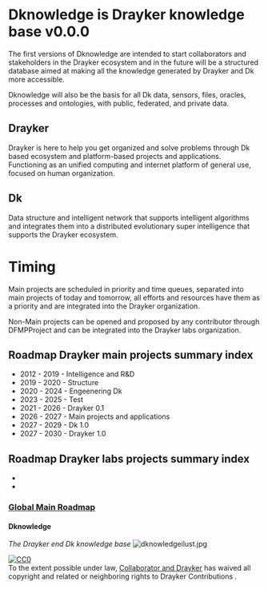 # Dknowledge is Drayker knowledge base v0.0.0

The first versions of Dknowledge are intended to start collaborators and stakeholders in the Drayker ecosystem and in the future will be a structured database aimed at making all the knowledge generated by Drayker and Dk more accessible.

Dknowledge will also be the basis for all Dk data, sensors, files, oracles, processes and ontologies, with public, federated, and private data.

## Drayker 
Drayker is here to help you get organized and solve problems through Dk based ecosystem and platform-based projects and applications. Functioning as an unified computing and internet platform of general use, focused on human organization.

## Dk
Data structure and intelligent network that supports intelligent algorithms and integrates them into a distributed evolutionary super intelligence that supports the Drayker ecosystem.

# Timing
Main projects are scheduled in priority and time queues, separated into main projects of today and tomorrow, all efforts and resources have them as a priority and are integrated into the Drayker organization.

Non-Main projects can be opened and proposed by any contributor through DFMPProject and can be integrated into the Drayker labs organization.

## Roadmap Drayker main projects summary index 
 
- 2012 - 2019 - Intelligence and R&D
- 2019 - 2020 -  Structure  
- 2020 - 2024 - Engeenering Dk
- 2023 - 2025 - Test
- 2021 - 2026 - Drayker 0.1
- 2026 - 2027 - Main projects and applications   
- 2027 - 2029 - Dk 1.0
- 2027 - 2030 - Drayker 1.0

## Roadmap Drayker labs projects summary index 
-
-

### [Global Main Roadmap](/roadmap/global-main-roadmap.md)

#### Dknowledge
*The Drayker end Dk knowledge base*
![dknowledgeilust.jpg](https://i.pinimg.com/originals/83/ac/a7/83aca7427989b6dde80489b2f3a5f7a8.jpg)


<p xmlns:dct="https://purl.org/dc/terms/">
  <a rel="license"
     href="https://creativecommons.org/publicdomain/zero/1.0/">
    <img src="https://i.creativecommons.org/p/zero/1.0/88x31.png" style="border-style: none;" alt="CC0" />
  </a>
  <br />
  To the extent possible under law,
  <a rel="dct:publisher"
     href="https://github.com/draykerdk">
    <span property="dct:title">Collaborator and Drayker</span></a>
  has waived all copyright and related or neighboring rights to
  <span property="dct:title">Drayker Contributions </span>.
</p>
